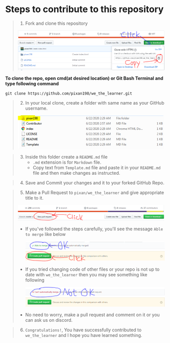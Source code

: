 # Steps to contribute to this repository

> 1. Fork and clone this repository
> 
> ![clone](./images/clone.PNG)

**To clone the repo, open cmd(at desired location) or Git Bash Terminal and type following command**

```git
git clone https://github.com/pixan198/we_the_learner.git
```
> 2. In your local clone, create a folder with same name as your GitHub username.
> 
> ![Folder](./images/folder.PNG)

> 3. Inside this folder create a `README.md` file
>       - `.md` extension is for `Markdown` file.
>       - Copy text from `Template.md` file and paste it in your `README.md` file and then make changes as instructed.

> 4. Save and Commit your changes and it to your forked GitHub Repo.

> 5. Make a Pull Request to `pixan/we_the_learner` and give appropriate title to it.
> 
> ![newpr](./images/npr.PNG)
>    - If you've followed the steps carefully, you'll see the message `Able to merge` like below
> 
>       ![goodpr](./images/pr.PNG)
>    - If you tried changing code of other files or your repo is not up to date with `we_the_learner` then you may see something like following
> 
>       ![badpr](./images/bpr.PNG)
> 
>    - No need to worry, make a pull request and comment on it or you can ask us on discord.

> 6. `Congratulations!`, You have successfully contributed to `we_the_learner` and I hope you have learned something.